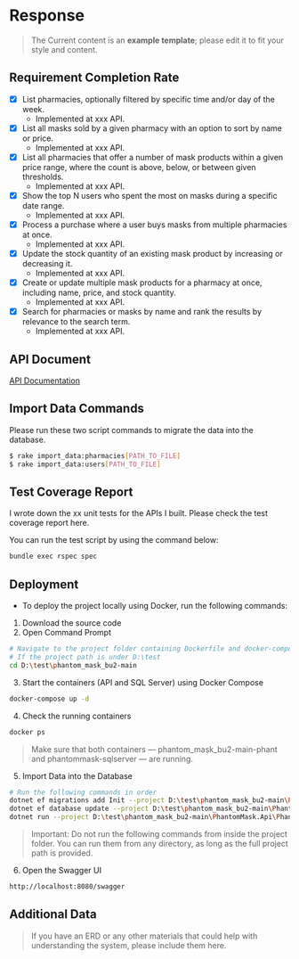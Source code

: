 # Response
> The Current content is an **example template**; please edit it to fit your style and content.

## Requirement Completion Rate
* [x] List pharmacies, optionally filtered by specific time and/or day of the week.
  * Implemented at xxx API.
* [x] List all masks sold by a given pharmacy with an option to sort by name or price.
  * Implemented at xxx API.
* [x] List all pharmacies that offer a number of mask products within a given price range, where the count is above, below, or between given thresholds.
  * Implemented at xxx API.
* [x] Show the top N users who spent the most on masks during a specific date range.
  * Implemented at xxx API.
* [x] Process a purchase where a user buys masks from multiple pharmacies at once.
  *  Implemented at xxx API.
* [x] Update the stock quantity of an existing mask product by increasing or decreasing it.
  * Implemented at xxx API.
* [x] Create or update multiple mask products for a pharmacy at once, including name, price, and stock quantity.
  * Implemented at xxx API.
* [x] Search for pharmacies or masks by name and rank the results by relevance to the search term.
  * Implemented at xxx API.

## API Document
[API Documentation](docs/ApiDocs.pdf)

## Import Data Commands
Please run these two script commands to migrate the data into the database.

```bash
$ rake import_data:pharmacies[PATH_TO_FILE]
$ rake import_data:users[PATH_TO_FILE]
```

## Test Coverage Report
I wrote down the xx unit tests for the APIs I built. Please check the test coverage report here.

You can run the test script by using the command below:

```bash
bundle exec rspec spec
```

## Deployment
* To deploy the project locally using Docker, run the following commands:
1. Download the source code
2. Open Command Prompt
```bash
# Navigate to the project folder containing Dockerfile and docker-compose.yml:
# If the project path is under D:\test
cd D:\test\phantom_mask_bu2-main
```
3. Start the containers (API and SQL Server) using Docker Compose
```bash
docker-compose up -d
```
4. Check the running containers
```bash
docker ps
```
> Make sure that both containers — phantom_mask_bu2-main-phant and phantommask-sqlserver — are running.
5. Import Data into the Database
```bash
# Run the following commands in order
dotnet ef migrations add Init --project D:\test\phantom_mask_bu2-main\PhantomMask.Api\PhantomMask.Api.csproj
dotnet ef database update --project D:\test\phantom_mask_bu2-main\PhantomMask.Api\PhantomMask.Api.csproj
dotnet run --project D:\test\phantom_mask_bu2-main\PhantomMask.Api\PhantomMask.Api.csproj import_data
```
> Important: Do not run the following commands from inside the project folder.
You can run them from any directory, as long as the full project path is provided.
6. Open the Swagger UI
```bash
http://localhost:8080/swagger
```

## Additional Data
> If you have an ERD or any other materials that could help with understanding the system, please include them here.
